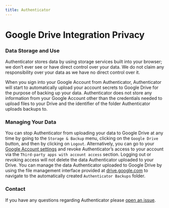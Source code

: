 ```yaml
---
title: Authenticator
---
```


# Google Drive Integration Privacy

### Data Storage and Use

Authenticator stores data by using storage services built into your browser; we don’t ever see or have direct control over your data. We do not claim any responsibility over your data as we have no direct control over it.

When you sign into your Google Account from Authenticator, Authenticator will start to automatically upload your account secrets to Google Drive for the purpose of backing up your data. Authenticator does not store any information from your Google Account other than the credentials needed to upload files to your Drive and the identifier of the folder Authenticator uploads backups to.

### Managing Your Data

You can stop Authenticator from uploading your data to Google Drive at any time by going to the `Storage & Backup` menu, clicking on the `Google Drive` button, and then by clicking on `Logout`. Alternatively, you can go to your [Google Account settings](https://myaccount.google.com/permissions) and revoke Authenticator’s access to your account via the `Third-party apps with account access` section. Logging out or revoking access will not delete the data Authenticator uploaded to your Drive. You can manage the data Authenticator uploaded to Google Drive by using the file management interface provided at [drive.google.com](https://drive.google.com/) to navigate to the automatically created `Authenticator Backups` folder.

### Contact

If you have any questions regarding Authenticator please [open an issue](https://github.com/Authenticator-Extension/Authenticator/issues/new).